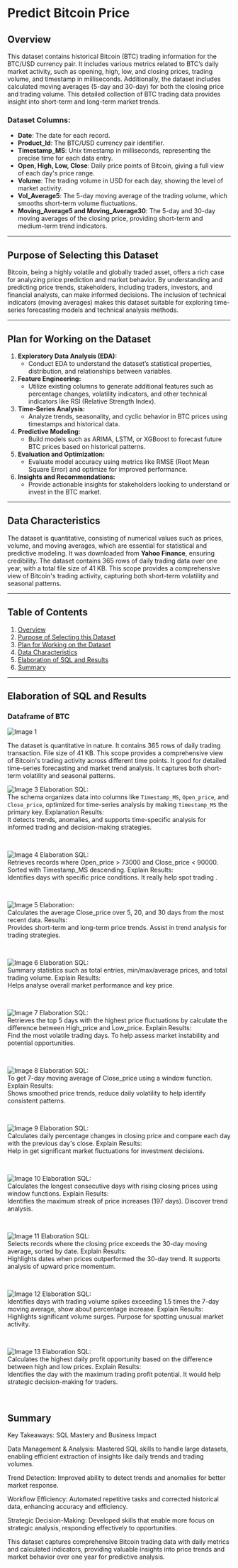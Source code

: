 # Predict Bitcoin Price

## Overview

This dataset contains historical Bitcoin (BTC) trading information for the BTC/USD currency pair. It includes various metrics related to BTC’s daily market activity, such as opening, high, low, and closing prices, trading volume, and timestamp in milliseconds. Additionally, the dataset includes calculated moving averages (5-day and 30-day) for both the closing price and trading volume. This detailed collection of BTC trading data provides insight into short-term and long-term market trends.

### **Dataset Columns:**

- **Date**: The date for each record.  
- **Product_Id**: The BTC/USD currency pair identifier.  
- **Timestamp_MS**: Unix timestamp in milliseconds, representing the precise time for each data entry.  
- **Open, High, Low, Close**: Daily price points of Bitcoin, giving a full view of each day's price range.  
- **Volume**: The trading volume in USD for each day, showing the level of market activity.  
- **Vol_Average5**: The 5-day moving average of the trading volume, which smooths short-term volume fluctuations.  
- **Moving_Average5 and Moving_Average30**: The 5-day and 30-day moving averages of the closing price, providing short-term and medium-term trend indicators.  

---

## Purpose of Selecting this Dataset

Bitcoin, being a highly volatile and globally traded asset, offers a rich case for analyzing price prediction and market behavior. By understanding and predicting price trends, stakeholders, including traders, investors, and financial analysts, can make informed decisions. The inclusion of technical indicators (moving averages) makes this dataset suitable for exploring time-series forecasting models and technical analysis methods.

---

## Plan for Working on the Dataset

1. **Exploratory Data Analysis (EDA):**
   - Conduct EDA to understand the dataset’s statistical properties, distribution, and relationships between variables.  
2. **Feature Engineering:**
   - Utilize existing columns to generate additional features such as percentage changes, volatility indicators, and other technical indicators like RSI (Relative Strength Index).  
3. **Time-Series Analysis:**
   - Analyze trends, seasonality, and cyclic behavior in BTC prices using timestamps and historical data.  
4. **Predictive Modeling:**
   - Build models such as ARIMA, LSTM, or XGBoost to forecast future BTC prices based on historical patterns.  
5. **Evaluation and Optimization:**
   - Evaluate model accuracy using metrics like RMSE (Root Mean Square Error) and optimize for improved performance.  
6. **Insights and Recommendations:**
   - Provide actionable insights for stakeholders looking to understand or invest in the BTC market.  

---

## Data Characteristics

The dataset is quantitative, consisting of numerical values such as prices, volume, and moving averages, which are essential for statistical and predictive modeling. It was downloaded from **Yahoo Finance**, ensuring credibility. The dataset contains 365 rows of daily trading data over one year, with a total file size of 41 KB. This scope provides a comprehensive view of Bitcoin's trading activity, capturing both short-term volatility and seasonal patterns.

---

## Table of Contents

1. [Overview](#overview)  
2. [Purpose of Selecting this Dataset](#purpose-of-selecting-this-dataset)  
3. [Plan for Working on the Dataset](#plan-for-working-on-the-dataset)  
4. [Data Characteristics](#data-characteristics)  
5. [Elaboration of SQL and Results](#elaboration-of-sql-and-results)  
6. [Summary](#summary)  

---

## Elaboration of SQL and Results

### Dataframe of BTC

![Image 1](images/001.jpg)

The dataset is quantitative in nature. It contains 365 rows of daily trading transaction. File size of 41 KB. This scope provides a comprehensive view of Bitcoin's trading activity across different time points. It good for detailed time-series forecasting and market trend analysis. It captures both short-term volatility and seasonal patterns.
&nbsp;
&nbsp;

![Image 3](images/003.png)
Elaboration SQL:  
The schema organizes data into columns like `Timestamp_MS`, `Open_price`, and `Close_price`, optimized for time-series analysis by making `Timestamp_MS` the primary key.
Explanation Results:  
It detects trends, anomalies, and supports time-specific analysis for informed trading and decision-making strategies.

&nbsp;
&nbsp;

![Image 4](images/004.png)
Elaboration SQL:  
Retrieves records where Open_price > 73000 and Close_price < 90000.  Sorted with Timestamp_MS descending.
Explain Results:  
Identifies days with specific price conditions. It really help spot trading .

&nbsp;
&nbsp;

![Image 5](images/005.png)
Elaboration:  
Calculates the average Close_price over 5, 20, and 30 days from the most recent data.
Results:  
Provides short-term and long-term price trends. Assist in trend analysis for trading strategies.

&nbsp;
&nbsp;

![Image 6](images/006.png)
Elaboration SQL:  
Summary statistics such as total entries, min/max/average prices, and total trading volume.
Explain Results:  
Helps analyse overall market performance and key price.

&nbsp;
&nbsp;

![Image 7](images/007.png)
Elaboration SQL:  
Retrieves the top 5 days with the highest price fluctuations by calculate the difference between High_price and Low_price.
Explain Results:  
Find the most volatile trading days. To help assess market instability and potential opportunities.

&nbsp;
&nbsp;

![Image 8](images/008.png)
Elaboration SQL:  
To get 7-day moving average of Close_price using a window function.
Explain Results:  
Shows smoothed price trends, reduce daily volatility to help identify consistent patterns.

&nbsp;
&nbsp;

![Image 9](images/009.png)
Elaboration SQL:  
Calculates daily percentage changes in closing price and compare each day with the previous day's close.
Explain Results:  
Help in get significant market fluctuations for investment decisions.

&nbsp;
&nbsp;

![Image 10](images/010.png)
Elaboration SQL:  
Calculates the longest consecutive days with rising closing prices using window functions.
Explain Results:  
Identifies the maximum streak of price increases (197 days). Discover trend analysis.

&nbsp;
&nbsp;

![Image 11](images/011.png)
Elaboration SQL:  
Selects records where the closing price exceeds the 30-day moving average, sorted by date.
Explain Results:  
Highlights dates when prices outperformed the 30-day trend. It supports analysis of upward price momentum.

&nbsp;
&nbsp;

![Image 12](images/012.png)
Elaboration SQL:  
Identifies days with trading volume spikes exceeding 1.5 times the 7-day moving average, show about percentage increase.
Explain Results:  
Highlights significant volume surges. Purpose for spotting unusual market activity.

&nbsp;
&nbsp;

![Image 13](images/013.png)
Elaboration SQL:  
Calculates the highest daily profit opportunity based on the difference between high and low prices.
Explain Results:  
Identifies the day with the maximum trading profit potential. It would help strategic decision-making for traders.

&nbsp;
&nbsp;

## Summary

Key Takeaways: SQL Mastery and Business Impact  

Data Management & Analysis: Mastered SQL skills to handle large datasets, enabling efficient extraction of insights like daily trends and trading volumes.  

Trend Detection: Improved ability to detect trends and anomalies for better market response.  

Workflow Efficiency: Automated repetitive tasks and corrected historical data, enhancing accuracy and efficiency.  

Strategic Decision-Making: Developed skills that enable more focus on strategic analysis, responding effectively to opportunities.  

This dataset captures comprehensive Bitcoin trading data with daily metrics and calculated indicators, providing valuable insights into price trends and market behavior over one year for predictive analysis.

&nbsp;
&nbsp;
